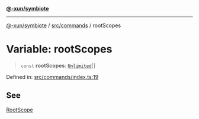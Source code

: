 [**@-xun/symbiote**](../../../README.md)

***

[@-xun/symbiote](../../../README.md) / [src/commands](../README.md) / rootScopes

# Variable: rootScopes

> `const` **rootScopes**: [`Unlimited`](../../configure/enumerations/UnlimitedGlobalScope.md#unlimited)[]

Defined in: [src/commands/index.ts:19](https://github.com/Xunnamius/symbiote/blob/38551ad9267f0803213908dddfaadca3c136fc01/src/commands/index.ts#L19)

## See

[RootScope](../../configure/enumerations/UnlimitedGlobalScope.md)
